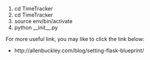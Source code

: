 
<ol>
    <li>cd TimeTracker</li>
    <li>cd TimeTracker</li>
    <li>source env/bin/activate</li>
    <li>python __init__.py</li>
</ol>

<p> For more useful link, you may like to click the link below: </p>

<p>
    <ul>
        <li>
            http://allenbuckley.com/blog/setting-flask-blueprint/
        </li>
    </ul>
</p>
